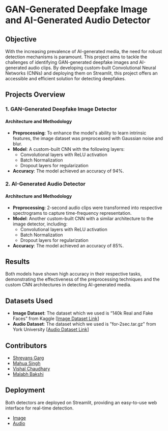 # GAN-Generated Deepfake Image and AI-Generated Audio Detector

## Objective

With the increasing prevalence of AI-generated media, the need for robust detection mechanisms is paramount. This project aims to tackle the challenges of identifying GAN-generated deepfake images and AI-generated audio clips. By developing custom-built Convolutional Neural Networks (CNNs) and deploying them on Streamlit, this project offers an accessible and efficient solution for detecting deepfakes.

## Projects Overview

### 1. GAN-Generated Deepfake Image Detector

#### Architecture and Methodology
- **Preprocessing**: To enhance the model's ability to learn intrinsic features, the image dataset was preprocessed with Gaussian noise and blur.
- **Model**: A custom-built CNN with the following layers:
  - Convolutional layers with ReLU activation
  - Batch Normalization
  - Dropout layers for regularization
- **Accuracy**: The model achieved an accuracy of 94%.

### 2. AI-Generated Audio Detector

#### Architecture and Methodology
- **Preprocessing**: 2-second audio clips were transformed into respective spectrograms to capture time-frequency representation.
- **Model**: Another custom-built CNN with a similar architecture to the image detector, including:
  - Convolutional layers with ReLU activation
  - Batch Normalization
  - Dropout layers for regularization
- **Accuracy**: The model achieved an accuracy of 85%.

## Results
Both models have shown high accuracy in their respective tasks, demonstrating the effectiveness of the preprocessing techniques and the custom CNN architectures in detecting AI-generated media.

## Datasets Used
- **Image Dataset**: The dataset which we used is “140k Real and Fake Faces” from Kaggle [[Image Dataset Link](https://www.kaggle.com/xhlulu/140k-real-and-fake-faces)]
- **Audio Dataset**: The dataset which we used is "for-2sec.tar.gz" from York University [[Audio Dataset Link](https://www.eecs.yorku.ca/~bil/Datasets/)]

## Contributors
- [Shreyans Garg](https://github.com/ShreyansGarg)
- [Mahua Singh](https://github.com/S-Mahua)
- [Vishal Chaudhary](https://github.com/cvishal-19)
- [Malabh Bakshi](https://github.com/Malabh)

## Deployment
Both detectors are deployed on Streamlit, providing an easy-to-use web interface for real-time detection.
- [Image](https://deepfake-detection-using-cnns.streamlit.app/)
- [Audio](https://deepfake-audio-detection.streamlit.app/)

